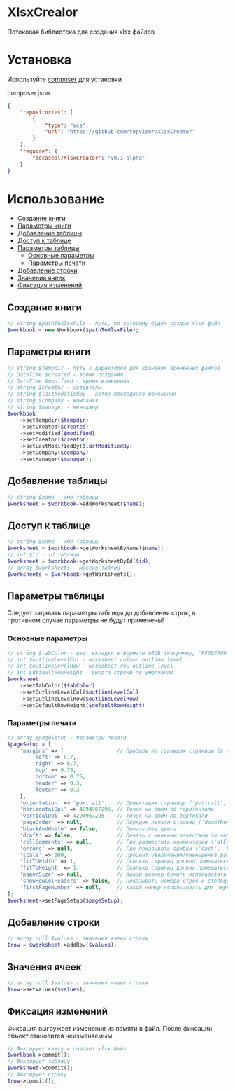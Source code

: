 # XlsxCrealor

Потоковая библиотека для создания xlsx файлов

# Установка

Используйте [composer](https://getcomposer.org/) для установки

composer.json
```json
{
    "repositories": [
        {
            "type": "vcs",
            "url": "https://github.com/topvisor/XlsxCreator"
        }
    ],
    "require": {
        "decaseal/XlsxCreator": "v0.1-alpha"
    }
}
```

# Использование

* [Создание книги](#создание-книги)
* [Параметры книги](#параметры-книги)
* [Добавление таблицы](#добавление-таблицы)
* [Доступ к таблице](#доступ-к-таблице)
* [Параметры таблицы](#параметры-таблицы)
	* [Основные параметры](#основные-параметры)
	* [Параметры печати](#параметры-печати)
* [Добавление строки](#добавление-строки)
* [Значения ячеек](#значения-ячеек)
* [Фиксация изменений](#Фиксация-изменений)

## Создание книги

```php
// string $pathToXlsxFile - путь, по которому будет создан xlsx файл
$workbook = new Workbook($pathToXlsxFile);
```

## Параметры книги

```php
// string $tempdir - путь к директории для хранения временных файлов 
// DateTime $created - время создания
// DateTime $modified - время изменения
// string $creator - создатель
// string $lastModifiedBy - автор последнего изменения 
// string $company - компания 
// string $manager - менеджер 
$workbook
	->setTempdir($tempdir)
	->setCreated($created)
	->setModified($modified)
	->setCreator($creator)
	->setLastModifiedBy($lastModifiedBy)
	->setCompany($company)
	->setManager($manager);
```

## Добавление таблицы

```php
// string $name - имя таблицы 
$worksheet = $workbook->addWorksheet($name);
```

## Доступ к таблице

```php
// string $name - имя таблицы 
$worksheet = $workbook->getWorksheetByName($name);
// int $id - id таблицы
$worksheet = $workbook->getWorksheetById($id);
// array $worksheets - массив таблиц
$worksheets = $workbook->getWorksheets();
```

## Параметры таблицы

Следует задавать параметры таблицы до добавления строк, в противном случае параметры не будут применены!

### Основные параметры

```php
// string $tabColor - цвет вкладки в формате ARGB (например, 'FF00FF00')
// int $outlineLevelCol - worksheet column outline level
// int $outlineLevelRow - worksheet row outline level
// int $defaultRowHeight - высота строки по умолчанию
$worksheet
	->setTabColor($tabColor)
	->setOutlineLevelCol($outlineLevelCol)
	->setOutlineLevelRow($outlineLevelRow)
	->setDefaultRowHeight($defaultRowHeight)
```

### Параметры печати

```php
// array $pageSetup - параметры печати
$pageSetup = [
	'margins' => [                 // Пробелы на границах страницы (в дюймах)
		'left' => 0.7, 
		'right' => 0.7, 
		'top' => 0.75, 
		'bottom' => 0.75, 
		'header' => 0.3, 
		'footer' => 0.3
	],
	'orientation' => 'portrait',   // Ориентация страницы ('portrait', 'landscape')
	'horizontalDpi' => 4294967295, // Точек на дюйм по горизонтали
	'verticalDpi' => 4294967295,   // Точек на дюйм по вертикали
	'pageOrder' => null,           // Порядок печати страниц ('downThenOver', 'overThenDown')
	'blackAndWhite' => false,      // Печать без цвета
	'draft' => false,              // Печать с меньшим качеством (и чернилами)
	'cellComments' => null,        // Где разместить комментарии ('atEnd', 'asDisplayed', 'None')
	'errors' => null,              // Где показывать ошибки ('dash', 'blank', 'NA', 'displayed')
	'scale' => 100,                // Процент увеличения/уменьшения размеров печати
	'fitToWidth' => 1,             // Сколько страниц должно помещаться на листе по ширине (активно если нет scale)
	'fitToHeight' => 1,            // Сколько страниц должно помещаться на листе по высоте (активно если нет scale)
	'paperSize' => null,           // Какой размер бумаги использовать (int) (9 - А4)
	'showRowColHeaders' => false,  // Показывать номера строк и столбцов
	'firstPageNumber' => null,     // Какой номер использовать для первой страницы
];
$worksheet->setPageSetup($pageSetup);
```

## Добавление строки

```php
// array|null $values - значения ячеек строки 
$row = $worksheet->addRow($values);
```

## Значения ячеек

```php
// array|null $values - значения ячеек строки 
$row->setValues($values);
```

## Фиксация изменений

Фиксация выгружает изменения из памяти в файл. После фиксации объект становится неизменяемым.

```php
// Фиксирует книгу и создает xlsx файл
$workbook->commit();
// Фиксирует таблицу
$worksheet->commit();
// Фиксирует строку
$row->commit();
```
